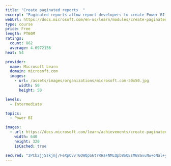 ```yaml
---
title: "Create paginated reports  "
excerpt: "Paginated reports allow report developers to create Power BI artifacts that have tightly controlled rendering requirements. Paginated reports are ideal for creating sales invoices, receipts, purchase orders, and tabular data. This module will teach you how to create reports, add parameters, and work with tables and charts in paginated reports."
webUrl: https://docs.microsoft.com/en-us/learn/modules/create-paginated-reports-power-bi/
type: course
price: Free
length: PT60M
ratings:
  count: 862
  average: 4.6972156
heat: 54

provider:
  name: Microsoft Learn
  domain: microsoft.com
  images:
    - url: /assets/images/organizations/microsoft.com-50x50.jpg
      width: 50
      height: 50

levels:
  - Intermediate

topics:
  - Power BI

images:
  - url: https://docs.microsoft.com/learn/achievements/create-paginated-reports-power-bi-social.png
    width: 640
    height: 320
    isCached: true

secured: "zPCb2jjSzkjmj/FeXpOvvTGQWQpS6trRHaFNMLQpb8oQEsMG8avuNw+oNal+y3G0nu577dKnqLaFnc4EVzigeUWrc/R0pRkmt59vLiMfmNM/+0ro/t19sW4OSmfSfNClFZxYlVRb9F+OsPw+ITHW9uGoyOJ2dEOuCVg+EUcMPP2UWEvrHu2Y/5EqBjdNqDijCwyV5z9OQc00kcWWDrFfCtv2wye8aJmoB8rkGWfebpzjz1p7s5rUP58EsI9gt2MWmSy6T9IhYtfjF8n477NYOT0P5EtoIwA7/NLurMmEm4StHfjEesuHmQR2IzTQMC8cxJqgIZC8IQStiTtvcvhAvqu0WeDmCDwKhFDfOHQj6hkLOFOdLeGffN/dLOBpam4rZNcEzqd402KU7hn0lLGoohMtVqkuNQRsFvju2ZeC2ZM=;yms1XrHmspd/PrJPUorCVg=="
---
```


